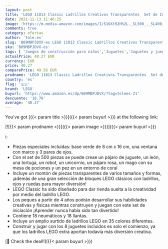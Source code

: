 ```yaml
---
layout: post
title: 'LEGO 11013 Classic Ladrillos Creativos Transparentes  Set de Iniciación con Animales: León  Pájaro y Tortuga + 10696 Classic Caja de Ladrillos Creativos Mediana  Juego de Construcción'
date: 2021-12-13 11:46:25
image: 'https://m.media-amazon.com/images/I/516Xt92Hh2L._SL500_._SL400_.jpg'
comments: true
category: ofertas
author: 'tole.es'
slug: 'B09MBPJDVX-es LEGO 11013 Classic Ladrillos Creativos Transparentes Set...'
sku: 'B09MBPJDVX-es'
tags: [ 'Juegos de construcción para niños','Juguetes','Juguetes y juegos','lego', ]
actualPrice: 40.27 EUR
currency: EUR
price: 40.27
comparePrice: 49.58 EUR
prodname: 'LEGO 11013 Classic Ladrillos Creativos Transparentes  Set de Iniciación con Animales: León  Pájaro y Tortuga + 10696 Classic Caja de Ladrillos Creativos Mediana  Juego de Construcción'
country: 'es'
flag: '🇪🇸'
brand: 'LEGO'
buyurl: 'https://www.amazon.es/dp/B09MBPJDVX/?tag=tolees-21'
descuento: '18.78'
average: '40.27'
---
```


You've got [{{< param title >}}]({{< param buyurl >}}) at the following link:

[![{{< param prodname >}}]({{< param image >}})]({{< param buyurl >}})

ℹ️:

- Piezas especiales incluidas: base verde de 8 cm x 16 cm, una ventana con marco y 3 pares de ojos.
- Con el set de 500 piezas se puede creae un pájaro de juguete, un león, una tortuga, un robot, un unicornio, un pájaro rosa, un mago con su mesa de pociones y un pez en un entorno de coral
- Incluye un montón de piezas transparentes de varios tamaños y formas, ¡además de una gran selección de bloques LEGO clásicos con ladrillos, ojos y ruedas para mayor diversión!
- LEGO Classic ha sido diseñado para dar rienda suelta a la creatividad por medio del ladrillo LEGO.
- Los peques a partir de 4 años podrán desarrollar sus habilidades creativas y físicas mientras construyen y juegan con este set de iniciación ¡Aprender nunca había sido tan divertido!
- Contiene 18 neumáticos y 18 llantas.
- Incluye un amplio surtido de ladrillos LEGO en 35 colores diferentes.
- Construir y jugar con los 8 juguetes incluidos es solo el comienzo, ya que los ladrillos LEGO extra aportan todavía más diversión creativa.

[🛒 Check the deal!!]({{< param buyurl >}})
